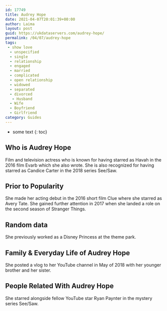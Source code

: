 ```yaml
---
id: 17749
title: Audrey Hope
date: 2021-04-07T20:01:39+00:00
author: Laima
layout: post
guid: https://ukdataservers.com/audrey-hope/
permalink: /04/07/audrey-hope
tags:
 - show love
  - unspecified
  - single
  - relationship
  - engaged
  - married
  - complicated
  - open relationship
  - widowed
  - separated
  - divorced
   - Husband
  - Wife
  - Boyfriend
  - Girlfriend
category: Guides
---
```


* some text
{: toc}


## Who is Audrey Hope
                  
                  
                  
Film and television actress who is known for having starred as Havah in the 2016 film Evarb which she also wrote. She is also recognized for having starred as Candice Carter in the 2018 series See/Saw. 
                  
              
            
              
            
                
                
                
## Prior to Popularity
                  
                  
                  
She made her acting debut in the 2016 short film Clue where she starred as Avery Tate. She gained further attention in 2017 when she landed a role on the second season of Stranger Things. 
                  
              
            
              
            
                
                
                
## Random data
                  
                  
                  
She previously worked as a Disney Princess at the theme park. 
                  
              
            
              
            
                
                
                
## Family & Everyday Life of Audrey Hope
                  
                  
                  
She posted a vlog to her YouTube channel in May of 2018 with her younger brother and her sister. 
                  
              
            
              
            
                
                
                
## People Related With Audrey Hope
                  
                  
                  
She starred alongside fellow YouTube star Ryan Paynter in the mystery series See/Saw. 
                  
              
            
              
            
                
              
            
              
              
            
            
              
            
          
          
          